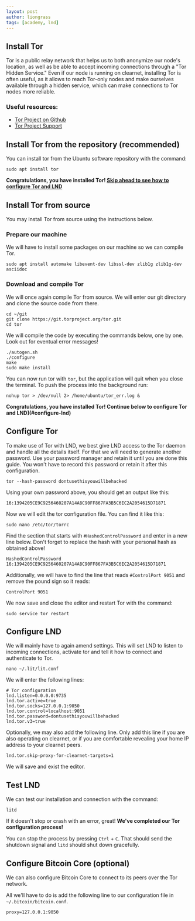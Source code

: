 ```yaml
---
layout: post
author: liongrass
tags: [academy, lnd]
---
```


## Install Tor

Tor is a public relay network that helps us to both anonymize our node's location, as well as be able to accept incoming connections through a "Tor Hidden Service." Even if our node is running on clearnet, installing Tor is often useful, as it allows to reach Tor-only nodes and make ourselves available through a hidden service, which can make connections to Tor nodes more reliable.

### Useful resources:

- [Tor Project on Github](https://github.com/torproject/tor)
- [Tor Project Support](https://support.torproject.org/)

## Install Tor from the repository (recommended)

You can install tor from the Ubuntu software repository with the command:

```shell
sudo apt install tor
```

**Congratulations, you have installed Tor! [Skip ahead to see how to configure Tor and LND](#configure-tor)**


## Install Tor from source

You may install Tor from source using the instructions below.

### Prepare our machine

We will have to install some packages on our machine so we can compile Tor.

```shell
sudo apt install automake libevent-dev libssl-dev zlib1g zlib1g-dev asciidoc
```

### Download and compile Tor

We will once again compile Tor from source. We will enter our git directory and clone the source code from there.

```shell
cd ~/git
git clone https://git.torproject.org/tor.git
cd tor
```

We will compile the code by executing the commands below, one by one. Look out for eventual error messages!

```shell
./autogen.sh
./configure
make
sudo make install
```

You can now run tor with `tor`, but the application will quit when you close the terminal. To push the process into the background run:

`nohup tor > /dev/null 2> /home/ubuntu/tor_err.log &`

**Congratulations, you have installed Tor! Continue below to configure Tor and LND](#configure-lnd)**

## Configure Tor

To make use of Tor with LND, we best give LND access to the Tor daemon and handle all the details itself. For that we will need to generate another password. Use your password manager and retain it until you are done this guide. You won't have to record this password or retain it after this configuration.

```shell
tor --hash-password dontusethisyouwillbehacked
```

Using your own password above, you should get an output like this:

```
16:1394205CE9C9256460207A14A8C90FF867FA3B5C6EC2A2054615D71871
```

Now we will edit the tor configuration file. You can find it like this:

```shell
sudo nano /etc/tor/torrc
```

Find the section that starts with `#HashedControlPassword` and enter in a new line below. Don't forget to replace the hash with your personal hash as obtained above!

```
HashedControlPassword 16:1394205CE9C9256460207A14A8C90FF867FA3B5C6EC2A2054615D71871
```

Additionally, we will have to find the line that reads `#ControlPort 9051` and remove the pound sign so it reads:

```
ControlPort 9051
```

We now save and close the editor and restart Tor with the command:

```shell
sudo service tor restart
```

## Configure LND

We will mainly have to again amend settings. This will set LND to listen to incoming connections, activate tor and tell it how to connect and authenticate to Tor.

```shell
nano ~/.lit/lit.conf
```

We will enter the following lines:

```
# Tor configuration
lnd.listen=0.0.0.0:9735
lnd.tor.active=true
lnd.tor.socks=127.0.0.1:9050
lnd.tor.control=localhost:9051
lnd.tor.password=dontusethisyouwillbehacked
lnd.tor.v3=true
```

Optionally, we may also add the following line. Only add this line if you are also operating on clearnet, or if you are comfortable revealing your home IP address to your clearnet peers.

```
lnd.tor.skip-proxy-for-clearnet-targets=1
```

We will save and exist the editor.

## Test LND

We can test our installation and connection with the command:

```shell
litd
```

If it doesn't stop or crash with an error, great! **We've completed our Tor configuration process!**

You can stop the process by pressing `Ctrl` + `C`. That should send the shutdown signal and `litd` should shut down gracefully.

## Configure Bitcoin Core (optional)

We can also configure Bitcoin Core to connect to its peers over the Tor network.

All we'll have to do is add the following line to our configuration file in `~/.bitcoin/bitcoin.conf`.

```
proxy=127.0.0.1:9050
```
